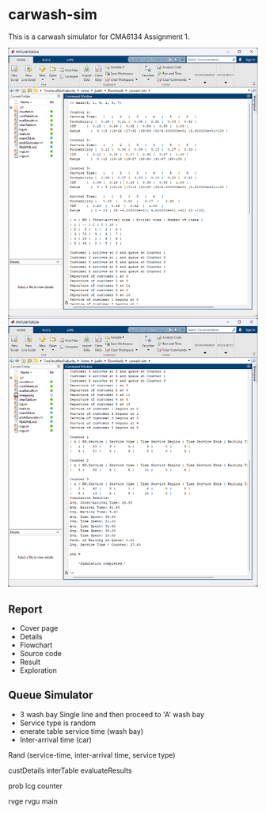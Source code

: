 # carwash-sim

This is a carwash simulator for CMA6134 Assignment 1.

![alt text](image.png)
![alt text](image-1.png)

## Report

- Cover page
- Details
- Flowchart
- Source code
- Result
- Exploration

## Queue Simulator

- 3 wash bay
  Single line and then proceed to 'A' wash bay
- Service type is random
- enerate table service time (wash bay)
- Inter-arrival time (car)

Rand (service-time, inter-arrival time, service type)

custDetails
interTable
evaluateResults

prob
lcg
counter

rvge
rvgu
main
